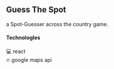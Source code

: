 ## Guess The Spot

a Spot-Guesser across the country game.

#### TechnologIes

💻 react <br>
🔥 google maps api 

